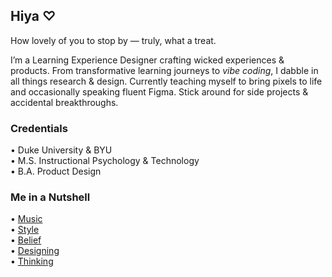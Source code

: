 ## Hiya ♡

How lovely of you to stop by — truly, what a treat.

I’m a Learning Experience Designer crafting wicked experiences & products. From transformative learning journeys to *vibe coding*, I dabble in all things research & design. Currently teaching myself to bring pixels to life and occasionally speaking fluent Figma. Stick around for side projects & accidental breakthroughs.
### Credentials
• Duke University & BYU  
• M.S. Instructional Psychology & Technology  
• B.A. Product Design

### Me in a Nutshell  
• [Music](https://open.spotify.com/playlist/7DXIncNeTBFUwMsNEOO0ie?si=188ab0ace79f4b12)  
• [Style](https://www.pinterest.com/anniekielebellbrown/fashion/)  
• [Belief](https://www.churchofjesuschrist.org/?lang=eng)  
• [Designing](https://anniekielebrown.webflow.io/)  
• [Thinking](https://substack.com/@anniekielebrown?utm_campaign=profile&utm_medium=profile-page)
